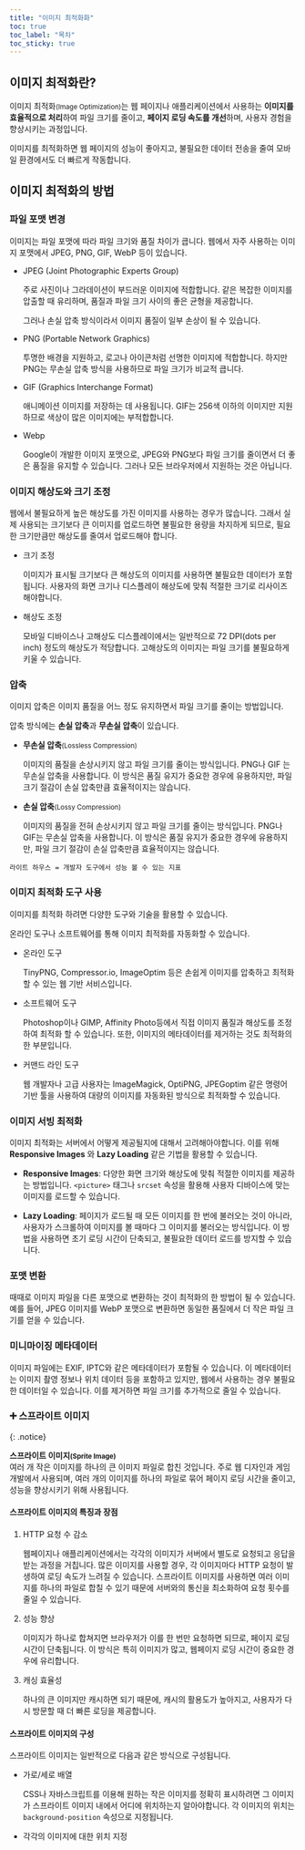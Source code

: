 ```yaml
---
title: "이미지 최적화화"
toc: true
toc_label: "목차"
toc_sticky: true
---
```


## 이미지 최적화란?

이미지 최적화<small>(Image Optimization)</small>는 웹 페이지나 애플리케이션에서 사용하는 **이미지를 효율적으로 처리**하여 파일 크기를 줄이고, **페이지 로딩 속도를 개선**하며, <span style="hlm">사용자 경험을 향상시키는 과정</span>입니다. 

이미지를 최적화하면 웹 페이지의 성능이 좋아지고, 불필요한 데이터 전송을 줄여 모바일 환경에서도 더 빠르게 작동합니다.

## 이미지 최적화의 방법

### 파일 포맷 변경

이미지는 파일 포맷에 따라 파일 크기와 품질 차이가 큽니다. 웹에서 자주 사용하는 이미지 포맷에서 JPEG, PNG, GIF, WebP 등이 있습니다.

- JPEG (Joint Photographic Experts Group)

  주로 사진이나 그라데이션이 부드러운 이미지에 적합합니다. 같은 복잡한 이미지를 압출할 때 유리하며, 품질과 파일 크기 사이의 좋은 균형을 제공합니다.

  그러나 손실 압축 방식이라서 이미지 품질이 일부 손상이 될 수 있습니다.

- PNG (Portable Network Graphics)

  투명한 배경을 지원하고, 로고나 아이콘처럼 선명한 이미지에 적합합니다. 하지만 PNG는 무손실 압축 방식을 사용하므로 파일 크기가 비교적 큽니다.

- GIF (Graphics Interchange Format)

  애니메이션 이미지를 저장하는 데 사용됩니다. GIF는 256색 이하의 이미지만 지원하므로 색상이 많은 이미지에는 부적합합니다.

- Webp

  Google이 개발한 이미지 포맷으로, JPEG와 PNG보다 파일 크기를 줄이면서 더 좋은 품질을 유지할 수 있습니다. 그러나 모든 브라우저에서 지원하는 것은 아닙니다.

  

### 이미지 해상도와 크기 조정

웹에서 불필요하게 높은 해상도를 가진 이미지를 사용하는 경우가 많습니다. 그래서 실제 사용되는 크기보다 큰 이미지를 업로드하면 불필요한 용량을 차지하게 되므로, 필요한 크기만큼만 해상도를 줄여서 업로드해야 합니다.

- 크기 조정

  이미지가 표시될 크기보다 큰 해상도의 이미지를 사용하면 불필요한 데이터가 포함됩니다. 사용자의 화면 크기나 디스플레이 해상도에 맞춰 적절한 크기로 리사이즈 해야합니다.

- 해상도 조정

  모바일 디바이스나 고해상도 디스플레이에서는 일반적으로 72 DPI(dots per inch) 정도의 해상도가 적당합니다. 고해상도의 이미지는 파일 크기를 불필요하게 키울 수 있습니다.



### 압축

이미지 압축은 이미지 품질을 어느 정도 유지하면서 파일 크기를 줄이는 방법입니다.

압축 방식에는 **손실 압축**과 **무손실 압축**이 있습니다.

- **무손실 압축**<small>(Lossless Compression)</small>

  이미지의 품질을 손상시키지 않고 파일 크기를 줄이는 방식입니다. PNG나 GIF 는 무손실 압축을 사용합니다.  이 방식은 품질 유지가 중요한 경우에 유용하지만, 파일 크기 절감이 손실 압축만큼 효율적이지는 않습니다.

- **손실 압축**<small>(Lossy Compression)</small>

  이미지의 품질을 전혀 손상시키지 않고 파일 크기를 줄이는 방식입니다. PNG나 GIF는 무손실 압축을 사용합니다. 이 방식은 품질 유지가 중요한 경우에 유용하지만, 파일 크기 절감이 손실 압축만큼 효율적이지는 않습니다.

`라이트 하우스 = 개발자 도구에서 성능 볼 수 있는 지표`



### 이미지 최적화 도구 사용

이미지를 최적화 하려면 다양한 도구와 기술을 활용할 수 있습니다.

온라인 도구나 소프트웨어를 통해 이미지 최적화를 자동화할 수 있습니다.

- 온라인 도구

  TinyPNG, Compressor.io, ImageOptim 등은 손쉽게 이미지를 압축하고 최적화할 수 있는 웹 기반 서비스입니다.

- 소프트웨어 도구

  Photoshop이나 GIMP, Affinity Photo등에서 직접 이미지 품질과 해상도를 조정하여 최적화 할 수 있습니다. 또한, 이미지의 메타데이터를 제거하는 것도 최적화의 한 부분입니다.

- 커맨드 라인 도구

  웹 개발자나 고급 사용자는 ImageMagick, OptiPNG, JPEGoptim 같은 명령어 기반 툴을 사용하여 대량의 이미지를 자동화된 방식으로 최적화할 수 있습니다.

  

### 이미지 서빙 최적화

이미지 최적화는 서버에서 어떻게 제공될지에 대해서 고려해아야합니다. 이를 위해 **Responsive Images** 와 **Lazy Loading** 같은 기법을 활용할 수 있습니다.

- **Responsive Images**: 다양한 화면 크기와 해상도에 맞춰 적절한 이미지를 제공하는 방법입니다. `<picture>` 태그나 `srcset` 속성을 활용해 사용자 디바이스에 맞는 이미지를 로드할 수 있습니다.

- **Lazy Loading**: 페이지가 로드될 때 모든 이미지를 한 번에 불러오는 것이 아니라, 사용자가 스크롤하여 이미지를 볼 때마다 그 이미지를 불러오는 방식입니다. 이 방법을 사용하면 초기 로딩 시간이 단축되고, 불필요한 데이터 로드를 방지할 수 있습니다.



### 포맷 변환

때때로 이미지 파일을 다른 포맷으로 변환하는 것이 최적화의 한 방법이 될 수 있습니다. 예를 들어, JPEG 이미지를 WebP 포맷으로 변환하면 동일한 품질에서 더 작은 파일 크기를 얻을 수 있습니다.



### 미니마이징 메타데이터

이미지 파일에는 EXIF, IPTC와 같은 메타데이터가 포함될 수 있습니다. 이 메타데이터는 이미지 촬영 정보나 위치 데이터 등을 포함하고 있지만, 웹에서 사용하는 경우 불필요한 데이터일 수 있습니다. 이를 제거하면 파일 크기를 추가적으로 줄일 수 있습니다.



### ➕ 스프라이트 이미지

{: .notice}

**스프라이트 이미지<small>(Sprite Image)</small>**<br/>여러 개 작은 이미지를 하나의 큰 이미지 파일로 합친 것입니다. 주로 웹 디자인과 게임 개발에서 사용되며, 여러 개의 이미지를 하나의 파일로 묶어 페이지 로딩 시간을 줄이고, 성능을 향상시키기 위해 사용됩니다.



#### 스프라이트 이미지의 특징과 장점

1. HTTP 요청 수 감소

   웹페이지나 애플리케이션에서는 각각의 이미지가 서버에서 별도로 요청되고 응답을 받는 과정을 거칩니다. 많은 이미지를 사용할 경우, 각 이미지마다 HTTP 요청이 발생하여 로딩 속도가 느려질 수 있습니다. 스프라이트 이미지를 사용하면 여러 이미지를 하나의 파일로 합칠 수 있기 때문에 서버와의 통신을 최소화하여 요청 횟수를 줄일 수 있습니다.

   

2. 성능 향상

   이미지가 하나로 합쳐지면 브라우저가 이를 한 번만 요청하면 되므로, 페이지 로딩 시간이 단축됩니다.  이 방식은 특히 이미지가 많고, 웹페이지 로딩 시간이 중요한 경우에 유리합니다.

   

3. 캐싱 효율성

   하나의 큰 이미지만 캐시하면 되기 때문에, 캐시의 활용도가 높아지고, 사용자가 다시 방문할 때 더 빠른 로딩을 제공합니다.

#### 스프라이트 이미지의 구성

스프라이트 이미지는 일반적으로 다음과 같은 방식으로 구성됩니다.

- 가로/세로 배열

  CSS나 자바스크립트를 이용해 원하는 작은 이미지를 정확히 표시하려면 그 이미지가 스프라이트 이미지 내에서 어디에 위치하는지 알아야합니다. 각 이미지의 위치는 `background-position` 속성으로 지정됩니다.

- 각각의 이미지에 대한 위치 지정

